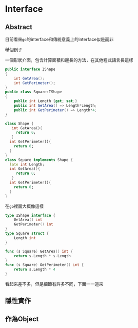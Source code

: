 # Interface





## Abstract

目前看來`go`的interface和傳統意義上的interface似是而非



舉個例子

一個形狀介面，包含計算面積和邊長的方法，在其他程式語言長這樣

```C#
public interface IShape
{
    int GetArea();
    int GetPerimeter();
}
public class Square:IShape
{
    public int Length {get; set;}
    public int GetArea() => Length*Length;
    public int GetPerimeter() => Length*4;
}
```



```dart
class Shape { 
   int GetArea(){
     return 0;
   }
  int GetPerimeter(){
    return 0;
  }
}  
class Square implements Shape { 
  late int Length;
  int GetArea(){
     return 0;
   }
  int GetPerimeter(){
    return 0;
  }
} 
```



在`go`裡面大概像這樣

```go
type IShape interface {
	GetArea() int
	GetPerimeter() int
}
type Square struct {
	Length int
}

func (s Square) GetArea() int {
	return s.Length * s.Length
}
func (s Square) GetPerimeter() int {
	return s.Length * 4
}
```



看起來差不多，但是細節有許多不同，下面一一道來



## 隱性實作



## 作為Object



